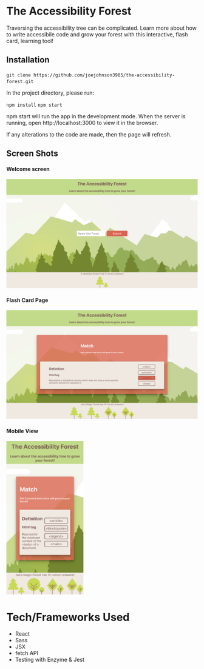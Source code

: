 # The Accessibility Forest
Traversing the accessibility tree can be complicated. Learn more about how to write accessibile code and grow your forest with this interactive, flash card, learning tool!

## Installation

`git clone https://github.com/joejohnson3985/the-accessibility-forest.git`

In the project directory, please run:

`npm install`
`npm start`

npm start will run the app in the development mode. When the server is running, open http://localhost:3000 to view it in the browser.

If any alterations to the code are made, then the page will refresh.

## Screen Shots

#### Welcome screen

![TheAccountabilityForestWelcomePage](https://github.com/joejohnson3985/the-accessibility-forest/blob/master/src/Images/welcome-screengrab.png)

#### Flash Card Page

![FlasCardPage](https://github.com/joejohnson3985/the-accessibility-forest/blob/master/src/Images/cardpage-screengrab.png)

#### Mobile View

![MobileView](https://github.com/joejohnson3985/the-accessibility-forest/blob/master/src/Images/mobile-screengrab.png)


# Tech/Frameworks Used

* React
* Sass
* JSX
* fetch API
* Testing with Enzyme & Jest
